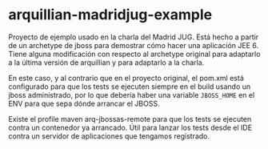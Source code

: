 arquillian-madridjug-example
============================

Proyecto de ejemplo usado en la charla del Madrid JUG. 
Está hecho a partir de un archetype de jboss para demostrar cómo hacer una aplicación JEE 6.
Tiene alguna modificación con respecto al archetype original para adaptarlo a la última versión de arquillian y para adaptarlo a la charla.

En este caso, y al contrario que en el proyecto original, el pom.xml está configurado para que los tests se ejecuten siempre en el build usando un jboss administrado, por lo que debería haber una variable <code>JBOSS_HOME</code> en el ENV para que sepa dónde arrancar el JBOSS. 

Existe el profile maven arq-jbossas-remote para que los tests se ejecuten contra un contenedor ya arrancado. Útil para lanzar los tests desde el IDE contra un servidor de aplicaciones que tengamos registrado. 
